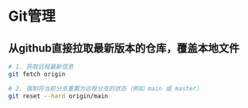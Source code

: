 # Git管理

## 从github直接拉取最新版本的仓库，覆盖本地文件

```bash
# 1. 获取远程最新信息
git fetch origin

# 2. 强制将当前分支重置为远程分支的状态（例如 main 或 master）
git reset --hard origin/main
```